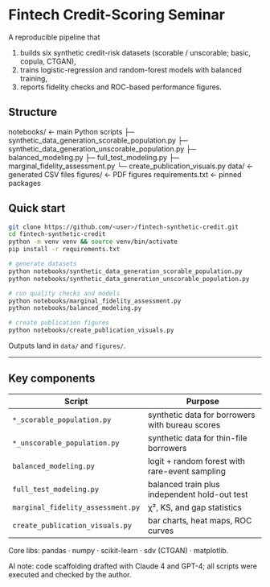 
# Fintech Credit-Scoring Seminar

A reproducible pipeline that  

1. builds six synthetic credit-risk datasets (scorable / unscorable; basic, copula, CTGAN),  
2. trains logistic-regression and random-forest models with balanced training,  
3. reports fidelity checks and ROC-based performance figures.



## Structure


notebooks/                    ← main Python scripts
├─ synthetic\_data\_generation\_scorable\_population.py
├─ synthetic\_data\_generation\_unscorable\_population.py
├─ balanced\_modeling.py
├─ full\_test\_modeling.py
├─ marginal\_fidelity\_assessment.py
└─ create\_publication\_visuals.py
data/                         ← generated CSV files
figures/                      ← PDF figures
requirements.txt              ← pinned packages





## Quick start
```bash
git clone https://github.com/<user>/fintech-synthetic-credit.git
cd fintech-synthetic-credit
python -m venv venv && source venv/bin/activate
pip install -r requirements.txt

# generate datasets
python notebooks/synthetic_data_generation_scorable_population.py
python notebooks/synthetic_data_generation_unscorable_population.py

# run quality checks and models
python notebooks/marginal_fidelity_assessment.py
python notebooks/balanced_modeling.py

# create publication figures
python notebooks/create_publication_visuals.py
````

Outputs land in `data/` and `figures/`.

---

## Key components

| Script                            | Purpose                                         |
| --------------------------------- | ----------------------------------------------- |
| `*_scorable_population.py`        | synthetic data for borrowers with bureau scores |
| `*_unscorable_population.py`      | synthetic data for thin-file borrowers          |
| `balanced_modeling.py`            | logit + random forest with rare-event sampling  |
| `full_test_modeling.py`           | balanced train plus independent hold-out test   |
| `marginal_fidelity_assessment.py` | χ², KS, and gap statistics                      |
| `create_publication_visuals.py`   | bar charts, heat maps, ROC curves               |

Core libs: pandas · numpy · scikit-learn · sdv (CTGAN) · matplotlib.

AI note: code scaffolding drafted with Claude 4 and GPT-4; all scripts were executed and checked by the author.

```
```
